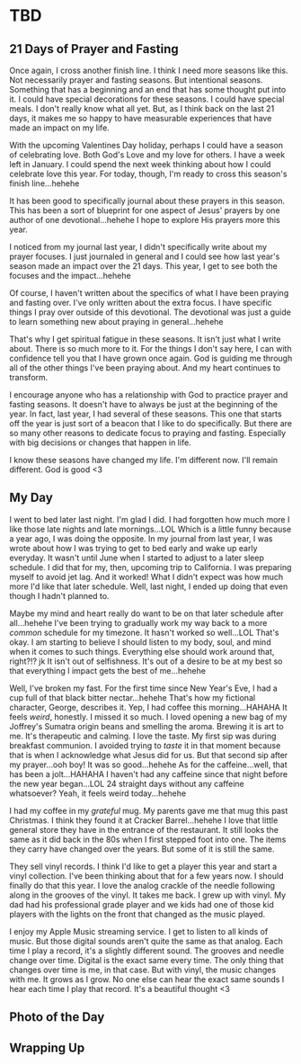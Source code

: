 # TBD

## 21 Days of Prayer and Fasting

Once again, I cross another finish line. I think I need more seasons like this. Not necessarily prayer and fasting seasons. But intentional seasons. Something that has a beginning and an end that has some thought put into it. I could have special decorations for these seasons. I could have special meals. I don't really know what all yet. But, as I think back on the last 21 days, it makes me so happy to have measurable experiences that have made an impact on my life.

With the upcoming Valentines Day holiday, perhaps I could have a season of celebrating love. Both God's Love and my love for others. I have a week left in January. I could spend the next week thinking about how I could celebrate love this year. For today, though, I'm ready to cross this season's finish line...hehehe

<!--@include: ../../../bible/prayer/journal/2025/01/25_21-days.md{3,}-->

It has been good to specifically journal about these prayers in this season. This has been a sort of blueprint for one aspect of Jesus' prayers by one author of one devotional...hehehe I hope to explore His prayers more this year.

I noticed from my journal last year, I didn't specifically write about my prayer focuses. I just journaled in general and I could see how last year's season made an impact over the 21 days. This year, I get to see both the focuses and the impact...hehehe

Of course, I haven't written about the specifics of what I have been praying and fasting over. I've only written about the extra focus. I have specific things I pray over outside of this devotional. The devotional was just a guide to learn something new about praying in general...hehehe

That's why I get spiritual fatigue in these seasons. It isn't just what I write about. There is so much more to it. For the things I don't say here, I can with confidence tell you that I have grown once again. God is guiding me through all of the other things I've been praying about. And my heart continues to transform.

I encourage anyone who has a relationship with God to practice prayer and fasting seasons. It doesn't have to always be just at the beginning of the year. In fact, last year, I had several of these seasons. This one that starts off the year is just sort of a beacon that I like to do specifically. But there are so many other reasons to dedicate focus to praying and fasting. Especially with big decisions or changes that happen in life.

I know these seasons have changed my life. I'm different now. I'll remain different. God is good <3

## My Day

I went to bed later last night. I'm glad I did. I had forgotten how much more I like those late nights and late mornings...LOL Which is a little funny because a year ago, I was doing the opposite. In my journal from last year, I was wrote about how I was trying to get to bed early and wake up early everyday. It wasn't until June when I started to adjust to a later sleep schedule. I did that for my, then, upcoming trip to California. I was preparing myself to avoid jet lag. And it worked! What I didn't expect was how much more I'd like that later schedule. Well, last night, I ended up doing that even though I hadn't planned to.

Maybe my mind and heart really do want to be on that later schedule after all...hehehe I've been trying to gradually work my way back to a more *common* schedule for my timezone. It hasn't worked so well...LOL That's okay. I am starting to believe I should listen to my body, soul, and mind when it comes to such things. Everything else should work around that, right?!? jk It isn't out of selfishness. It's out of a desire to be at my best so that everything I impact gets the best of me...hehehe

Well, I've broken my fast. For the first time since New Year's Eve, I had a cup full of that black bitter nectar...hehehe That's how my fictional character, George, describes it. Yep, I had coffee this morning...HAHAHA It feels *weird*, honestly. I missed it so much. I loved opening a new bag of my Joffrey's Sumatra origin beans and smelling the aroma. Brewing it is art to me. It's therapeutic and calming. I love the taste. My first sip was during breakfast communion. I avoided trying to *taste* it in that moment because that is when I acknowledge what Jesus did for us. But that second sip after my prayer...ooh boy! It was so good...hehehe As for the caffeine...well, that has been a jolt...HAHAHA I haven't had any caffeine since that night before the new year began...LOL 24 straight days without any caffeine whatsoever? Yeah, it feels weird today...hehehe

I had my coffee in my *grateful* mug. My parents gave me that mug this past Christmas. I think they found it at Cracker Barrel...hehehe I love that little general store they have in the entrance of the restaurant. It still looks the same as it did back in the 80s when I first stepped foot into one. The items they carry have changed over the years. But some of it is still the same.

They sell vinyl records. I think I'd like to get a player this year and start a vinyl collection. I've been thinking about that for a few years now. I should finally do that this year. I love the analog crackle of the needle following along in the grooves of the vinyl. It takes me back. I grew up with vinyl. My dad had his professional grade player and we kids had one of those kid players with the lights on the front that changed as the music played.

I enjoy my Apple Music streaming service. I get to listen to all kinds of music. But those digital sounds aren't quite the same as that analog. Each time I play a record, it's a slightly different sound. The grooves and needle change over time. Digital is the exact same every time. The only thing that changes over time is me, in that case. But with vinyl, the music changes with me. It grows as I grow. No one else can hear the exact same sounds I hear each time I play that record. It's a beautiful thought <3



## Photo of the Day

<!--@include: ../../../photos/photo-a-day/2025/01/25.md{3,}-->

## Wrapping Up

